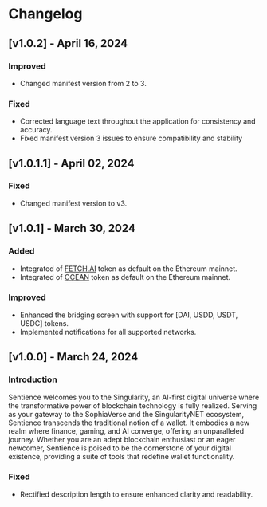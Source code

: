 # Changelog

## [v1.0.2] - April 16, 2024

### Improved
- Changed manifest version from 2 to 3.
  
### Fixed
- Corrected language text throughout the application for consistency and accuracy.
- Fixed manifest version 3 issues to ensure compatibility and stability


## [v1.0.1.1] - April 02, 2024

### Fixed
- Changed manifest version to v3.


## [v1.0.1] - March 30, 2024

### Added
- Integrated of [FETCH.AI](https://etherscan.io/token/0xaea46A60368A7bD060eec7DF8CBa43b7EF41Ad85) token as default on the Ethereum mainnet.
- Integrated of [OCEAN](https://etherscan.io/token/0x967da4048cD07aB37855c090aAF366e4ce1b9F48) token as default on the Ethereum mainnet.

### Improved
- Enhanced the bridging screen with support for [DAI, USDD, USDT, USDC] tokens.
- Implemented notifications for all supported networks.

## [v1.0.0] - March 24, 2024

### Introduction
Sentience welcomes you to the Singularity, an AI-first digital universe where the transformative power of blockchain technology is fully realized. Serving as your gateway to the SophiaVerse and the SingularityNET ecosystem, Sentience transcends the traditional notion of a wallet. It embodies a new realm where finance, gaming, and AI converge, offering an unparalleled journey. Whether you are an adept blockchain enthusiast or an eager newcomer, Sentience is poised to be the cornerstone of your digital existence, providing a suite of tools that redefine wallet functionality.

### Fixed
- Rectified description length to ensure enhanced clarity and readability.
